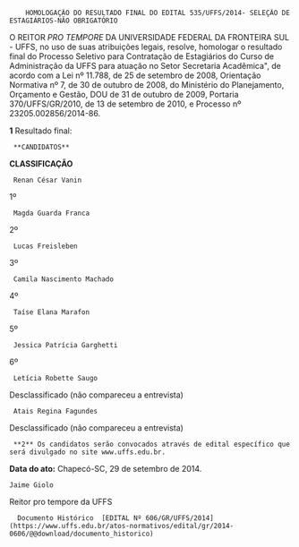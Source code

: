         HOMOLOGAÇÃO DO RESULTADO FINAL DO EDITAL 535/UFFS/2014- SELEÇÃO DE ESTAGIÁRIOS-NÃO OBRIGATÓRIO  

O REITOR *PRO TEMPORE* DA UNIVERSIDADE FEDERAL DA FRONTEIRA SUL - UFFS, no uso de suas atribuições legais, resolve, homologar o resultado final do Processo Seletivo para Contratação de Estagiários do Curso de Administração da UFFS para atuação no Setor Secretaria Acadêmica", de acordo com a Lei nº 11.788, de 25 de setembro de 2008, Orientação Normativa nº 7, de 30 de outubro de 2008, do Ministério do Planejamento, Orçamento e Gestão, DOU de 31 de outubro de 2009, Portaria 370/UFFS/GR/2010, de 13 de setembro de 2010, e Processo nº 23205.002856/2014-86.

 **1** Resultado final:

     **CANDIDATOS**

   **CLASSIFICAÇÃO**

     Renan César Vanin

   1º 

     Magda Guarda Franca

   2º 

     Lucas Freisleben

   3º 

     Camila Nascimento Machado

   4º 

     Taíse Elana Marafon

   5º 

     Jessica Patrícia Garghetti

   6º 

     Letícia Robette Saugo

   Desclassificado (não compareceu a entrevista)

     Atais Regina Fagundes

   Desclassificado (não compareceu a entrevista)

     **2** Os candidatos serão convocados através de edital específico que será divulgado no site www.uffs.edu.br.

  

   **Data do ato:** Chapecó-SC, 29 de setembro de 2014.   
 

    Jaime Giolo   
 Reitor pro tempore da UFFS 

      Documento Histórico  [EDITAL Nº 606/GR/UFFS/2014](https://www.uffs.edu.br/atos-normativos/edital/gr/2014-0606/@@download/documento_historico)     
      